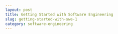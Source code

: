 ```yaml
---
layout: post
title: Getting Started with Software Engineering
slug: getting-started-with-swe-1
category: software-engineering
---
```


